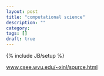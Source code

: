 ```yaml
---
layout: post
title: "computational science"
description: ""
category: 
tags: []
draft: true
---
```

{% include JB/setup %}

www.csee.wvu.edu/~xinl/source.html
